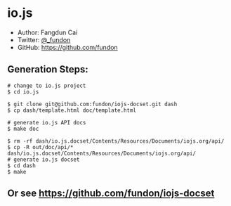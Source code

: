# io.js

* Author: Fangdun Cai
* Twitter: [@_fundon](https://twitter.com/_fundon)
* GitHub: https://github.com/fundon

## Generation Steps:

```
# change to io.js project
$ cd io.js

$ git clone git@github.com:fundon/iojs-docset.git dash
$ cp dash/template.html doc/template.html

# generate io.js API docs
$ make doc

$ rm -rf dash/io.js.docset/Contents/Resources/Documents/iojs.org/api/
$ cp -R out/doc/api/* dash/io.js.docset/Contents/Resources/Documents/iojs.org/api/
# generate io.js docset
$ cd dash
$ make
```

## Or see https://github.com/fundon/iojs-docset
